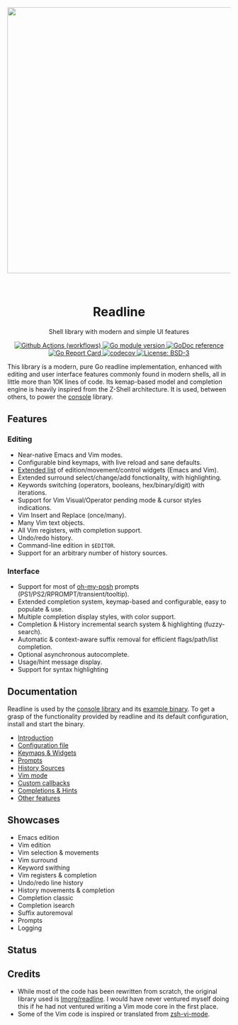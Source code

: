 
<div align="center">
  <a href="https://github.com/reeflective/readline">
    <img alt="" src="" width="600">
  </a>

  <br> <h1> Readline </h1>
  <p>  Shell library with modern and simple UI features </p>
</div>


<!-- Badges -->
<p align="center">
  <a href="https://github.com/reeflective/readline/actions/workflows/go.yml">
    <img src="https://github.com/reeflective/readline/actions/workflows/go.yml/badge.svg?branch=master"
      alt="Github Actions (workflows)" />
  </a>

  <a href="https://github.com/reeflective/readline">
    <img src="https://img.shields.io/github/go-mod/go-version/reeflective/readline.svg"
      alt="Go module version" />
  </a>

  <a href="https://godoc.org/reeflective/go/readline">
    <img src="https://img.shields.io/badge/godoc-reference-blue.svg"
      alt="GoDoc reference" />
  </a>

  <a href="https://goreportcard.com/report/github.com/reeflective/readline">
    <img src="https://goreportcard.com/badge/github.com/reeflective/readline"
      alt="Go Report Card" />
  </a>

  <a href="https://codecov.io/gh/reeflective/readline">
    <img src="https://codecov.io/gh/reeflective/readline/branch/main/graph/badge.svg"
      alt="codecov" />
  </a>

  <a href="https://opensource.org/licenses/BSD-3-Clause">
    <img src="https://img.shields.io/badge/License-BSD_3--Clause-blue.svg"
      alt="License: BSD-3" />
  </a>
</p>

This library is a modern, pure Go readline implementation, enhanced with editing and user 
interface features commonly found in modern shells, all in little more than 10K lines of code.
Its kemap-based model and completion engine is heavily inspired from the Z-Shell architecture.
It is used, between others, to power the [console](https://github.com/reeflective/console) library.


## Features

### Editing
- Near-native Emacs and Vim modes.
- Configurable bind keymaps, with live reload and sane defaults.
- [Extended list](https://github.com/reeflective/readline/wiki/Keymaps-&-Widgets) of edition/movement/control widgets (Emacs and Vim).
- Extended surround select/change/add fonctionality, with highlighting.
- Keywords switching (operators, booleans, hex/binary/digit) with iterations.
- Support for Vim Visual/Operator pending mode & cursor styles indications.
- Vim Insert and Replace (once/many).
- Many Vim text objects.
- All Vim registers, with completion support.
- Undo/redo history.
- Command-line edition in `$EDITOR`.
- Support for an arbitrary number of history sources.

### Interface
- Support for most of [oh-my-posh](https://github.com/JanDeDobbeleer/oh-my-posh) prompts (PS1/PS2/RPROMPT/transient/tooltip).
- Extended completion system, keymap-based and configurable, easy to populate & use.
- Multiple completion display styles, with color support.
- Completion & History incremental search system & highlighting (fuzzy-search).
- Automatic & context-aware suffix removal for efficient flags/path/list completion.
- Optional asynchronous autocomplete.
- Usage/hint message display.
- Support for syntax highlighting


## Documentation

Readline is used by the [console library](https://github.com/reeflective/console) and its [example binary](https://github.com/reeflective/console/tree/main/example). To get a grasp of the 
functionality provided by readline and its default configuration, install and start the binary.

* [Introduction](https://github.com/reeflective/readline/wiki/Introduction-&-Features)
* [Configuration file](https://github.com/reeflective/readline/wiki/Configuration-File)
* [Keymaps & Widgets](https://github.com/reeflective/readline/wiki/Keymaps-&-Widgets)
* [Prompts](https://github.com/reeflective/readline/wiki/Prompts)
* [History Sources](https://github.com/reeflective/readline/wiki/History-Sources)
* [Vim mode](https://github.com/reeflective/readline/wiki/Vim-Mode)
* [Custom callbacks](https://github.com/reeflective/readline/wiki/Custom-Callbacks)
* [Completions & Hints](https://github.com/reeflective/readline/wiki/Completions-&-Hints)
* [Other features](https://github.com/reeflective/readline/wiki/Other-Features)


## Showcases

- Emacs edition
- Vim edition
- Vim selection & movements
- Vim surround
- Keyword swithing
- Vim registers & completion
- Undo/redo line history
- History movements & completion
- Completion classic
- Completion isearch
- Suffix autoremoval
- Prompts
- Logging


## Status


## Credits

- While most of the code has been rewritten from scratch, the original library used 
  is [lmorg/readline](https://github.com/lmorg/readline). I would have never ventured myself doing this if he had not 
  ventured writing a Vim mode core in the first place. 
- Some of the Vim code is inspired or translated from [zsh-vi-mode](https://github.com/jeffreytse/zsh-vi-mode).
